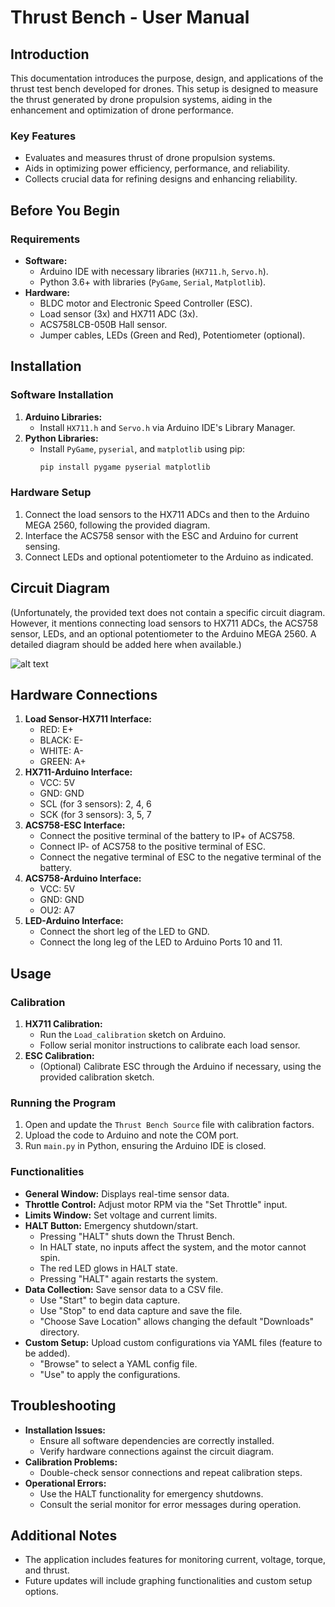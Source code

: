 # Thrust Bench - User Manual

## Introduction

This documentation introduces the purpose, design, and applications of the thrust test bench developed for drones. This setup is designed to measure the thrust generated by drone propulsion systems, aiding in the enhancement and optimization of drone performance.

### Key Features

-   Evaluates and measures thrust of drone propulsion systems.
-   Aids in optimizing power efficiency, performance, and reliability.
-   Collects crucial data for refining designs and enhancing reliability.

## Before You Begin

### Requirements

-   **Software:**
    -   Arduino IDE with necessary libraries (`HX711.h`, `Servo.h`).
    -   Python 3.6+ with libraries (`PyGame`, `Serial`, `Matplotlib`).
-   **Hardware:**
    -   BLDC motor and Electronic Speed Controller (ESC).
    -   Load sensor (3x) and HX711 ADC (3x).
    -   ACS758LCB-050B Hall sensor.
    -   Jumper cables, LEDs (Green and Red), Potentiometer (optional).

## Installation

### Software Installation

1.  **Arduino Libraries:**
    -   Install `HX711.h` and `Servo.h` via Arduino IDE's Library Manager.
2.  **Python Libraries:**
    -   Install `PyGame`, `pyserial`, and `matplotlib` using pip:
        ```bash
        pip install pygame pyserial matplotlib
        ```

### Hardware Setup

1.  Connect the load sensors to the HX711 ADCs and then to the Arduino MEGA 2560, following the provided diagram.
2.  Interface the ACS758 sensor with the ESC and Arduino for current sensing.
3.  Connect LEDs and optional potentiometer to the Arduino as indicated.

## Circuit Diagram

(Unfortunately, the provided text does not contain a specific circuit diagram. However, it mentions connecting load sensors to HX711 ADCs, the ACS758 sensor, LEDs, and an optional potentiometer to the Arduino MEGA 2560. A detailed diagram should be added here when available.)


![alt text](http://www.github.com/Heatwave591/Thrust-Bench/Sources/Circuit_Diagram.png)

## Hardware Connections

1.  **Load Sensor-HX711 Interface:**
    -   RED: E+
    -   BLACK: E-
    -   WHITE: A-
    -   GREEN: A+
2.  **HX711-Arduino Interface:**
    -   VCC: 5V
    -   GND: GND
    -   SCL (for 3 sensors): 2, 4, 6
    -   SCK (for 3 sensors): 3, 5, 7
3.  **ACS758-ESC Interface:**
    -   Connect the positive terminal of the battery to IP+ of ACS758.
    -   Connect IP- of ACS758 to the positive terminal of ESC.
    -   Connect the negative terminal of ESC to the negative terminal of the battery.
4.  **ACS758-Arduino Interface:**
    -   VCC: 5V
    -   GND: GND
    -   OU2: A7
5.  **LED-Arduino Interface:**
    -   Connect the short leg of the LED to GND.
    -   Connect the long leg of the LED to Arduino Ports 10 and 11.

## Usage

### Calibration

1.  **HX711 Calibration:**
    -   Run the `Load_calibration` sketch on Arduino.
    -   Follow serial monitor instructions to calibrate each load sensor.
2.  **ESC Calibration:**
    -   (Optional) Calibrate ESC through the Arduino if necessary, using the provided calibration sketch.

### Running the Program

1.  Open and update the `Thrust Bench Source` file with calibration factors.
2.  Upload the code to Arduino and note the COM port.
3.  Run `main.py` in Python, ensuring the Arduino IDE is closed.

### Functionalities

-   **General Window:** Displays real-time sensor data.
-   **Throttle Control:** Adjust motor RPM via the "Set Throttle" input.
-   **Limits Window:** Set voltage and current limits.
-   **HALT Button:** Emergency shutdown/start.
    -   Pressing "HALT" shuts down the Thrust Bench.
    -   In HALT state, no inputs affect the system, and the motor cannot spin.
    -   The red LED glows in HALT state.
    -   Pressing "HALT" again restarts the system.
-   **Data Collection:** Save sensor data to a CSV file.
    -   Use "Start" to begin data capture.
    -   Use "Stop" to end data capture and save the file.
    -   "Choose Save Location" allows changing the default "Downloads" directory.
-   **Custom Setup:** Upload custom configurations via YAML files (feature to be added).
    -   "Browse" to select a YAML config file.
    -   "Use" to apply the configurations.

## Troubleshooting

-   **Installation Issues:**
    -   Ensure all software dependencies are correctly installed.
    -   Verify hardware connections against the circuit diagram.
-   **Calibration Problems:**
    -   Double-check sensor connections and repeat calibration steps.
-   **Operational Errors:**
    -   Use the HALT functionality for emergency shutdowns.
    -   Consult the serial monitor for error messages during operation.

## Additional Notes

-   The application includes features for monitoring current, voltage, torque, and thrust.
-   Future updates will include graphing functionalities and custom setup options.
